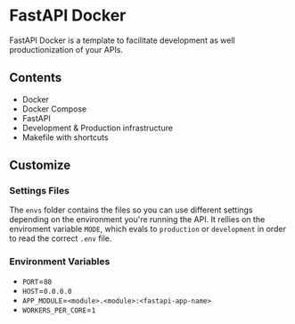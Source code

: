 # FastAPI Docker

FastAPI Docker is a template to facilitate development as well productionization of your APIs. 

## Contents
- Docker
- Docker Compose
- FastAPI
- Development & Production infrastructure
- Makefile with shortcuts


## Customize
### Settings Files
The `envs` folder contains the files so you can use different settings depending on the environment you're running the API. It rellies on the enviroment variable `MODE`, which evals to `production` or `development` in order to read the correct `.env` file.

### Environment Variables
- `PORT`=`80`
- `HOST`=`0.0.0.0`
- `APP_MODULE`=`<module>.<module>:<fastapi-app-name>`
- `WORKERS_PER_CORE`=`1`
